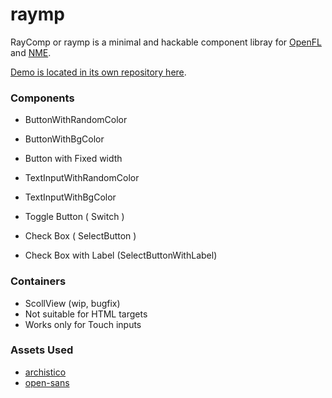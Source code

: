 raymp
===================
RayComp or raymp is a minimal and hackable component libray for [OpenFL][2] and [NME][3].  

[Demo is located in its own repository here][4].


### Components 

 - ButtonWithRandomColor
 - ButtonWithBgColor
 - Button with Fixed width

 - TextInputWithRandomColor
 - TextInputWithBgColor

 - Toggle Button ( Switch )
 - Check Box ( SelectButton )
 - Check Box with Label (SelectButtonWithLabel)

### Containers

 - ScollView (wip, bugfix)
  - Not suitable for HTML targets
  - Works only for Touch inputs 


### Assets Used
 - [archistico][1]
 - [open-sans][6]





[1]: https://www.fontsquirrel.com/fonts/archistico
[6]: https://www.fontsquirrel.com/fonts/open-sans

[2]: https://github.com/openfl/openfl
[3]: https://github.com/nmehost/nme
[4]: https://github.com/saumya/OpenFLGame